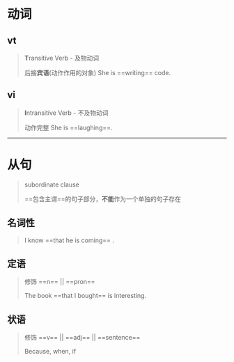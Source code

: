 # 动词

## vt

> **T**ransitive Verb	-	及物动词
>
> 
>
> 后接**宾语**(动作作用的对象)	She is ==writing== code.





## vi

> **I**ntransitive Verb	-	不及物动词
>
> 
>
> 动作完整	She is ==laughing==.







****



# 从句

> subordinate clause
>
> 
>
> ==包含主谓==的句子部分，**不能**作为一个单独的句子存在



## 名词性

> I know ==that he is coming== .



## 定语

> 修饰 ==n== || ==pron==
>
> 
>
> The book ==that I bought== is interesting.





## 状语

> 修饰 ==v== || ==adj== || ==sentence==
>
> 
>
> Because, when, if

